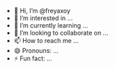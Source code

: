 - 👋 Hi, I’m @freyaxoy
- 👀 I’m interested in ...
- 🌱 I’m currently learning ...
- 💞️ I’m looking to collaborate on ...
- 📫 How to reach me ...
- 😄 Pronouns: ...
- ⚡ Fun fact: ...

<!---
freyaxoy/freyaxoy is a ✨ special ✨ repository because its `README.md` (this file) appears on your GitHub profile.
You can click the Preview link to take a look at your changes.
--->
